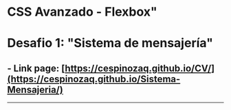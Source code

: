 # CSS Avanzado - Flexbox"
# Desafio 1: "Sistema de mensajería"

## - **Link page:** [https://cespinozaq.github.io/CV/](https://cespinozaq.github.io/Sistema-Mensajeria/)


---
